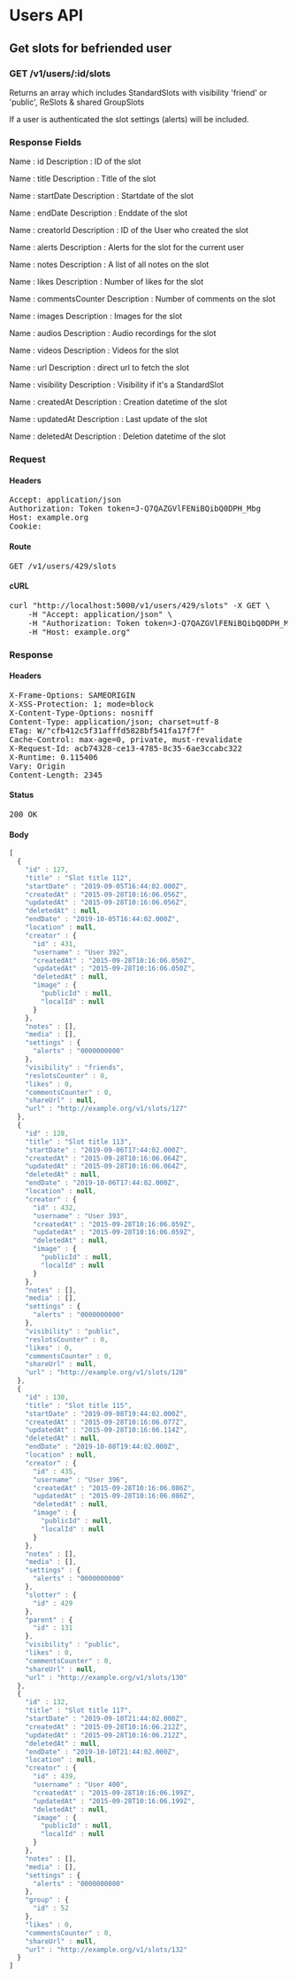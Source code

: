 # Users API

## Get slots for befriended user

### GET /v1/users/:id/slots

Returns an array which includes StandardSlots with visibility &#39;friend&#39; or &#39;public&#39;, ReSlots &amp; shared GroupSlots

If a user is authenticated the slot settings (alerts) will be included.

### Response Fields

Name : id
Description : ID of the slot

Name : title
Description : Title of the slot

Name : startDate
Description : Startdate of the slot

Name : endDate
Description : Enddate of the slot

Name : creatorId
Description : ID of the User who created the slot

Name : alerts
Description : Alerts for the slot for the current user

Name : notes
Description : A list of all notes on the slot

Name : likes
Description : Number of likes for the slot

Name : commentsCounter
Description : Number of comments on the slot

Name : images
Description : Images for the slot

Name : audios
Description : Audio recordings for the slot

Name : videos
Description : Videos for the slot

Name : url
Description : direct url to fetch the slot

Name : visibility
Description : Visibility if it&#39;s a StandardSlot

Name : createdAt
Description : Creation datetime of the slot

Name : updatedAt
Description : Last update of the slot

Name : deletedAt
Description : Deletion datetime of the slot

### Request

#### Headers

<pre>Accept: application/json
Authorization: Token token=J-Q7QAZGVlFENiBQibQ0DPH_Mbg
Host: example.org
Cookie: </pre>

#### Route

<pre>GET /v1/users/429/slots</pre>

#### cURL

<pre class="request">curl &quot;http://localhost:5000/v1/users/429/slots&quot; -X GET \
	-H &quot;Accept: application/json&quot; \
	-H &quot;Authorization: Token token=J-Q7QAZGVlFENiBQibQ0DPH_Mbg&quot; \
	-H &quot;Host: example.org&quot;</pre>

### Response

#### Headers

<pre>X-Frame-Options: SAMEORIGIN
X-XSS-Protection: 1; mode=block
X-Content-Type-Options: nosniff
Content-Type: application/json; charset=utf-8
ETag: W/&quot;cfb412c5f31afffd5828bf541fa17f7f&quot;
Cache-Control: max-age=0, private, must-revalidate
X-Request-Id: acb74328-ce13-4785-8c35-6ae3ccabc322
X-Runtime: 0.115406
Vary: Origin
Content-Length: 2345</pre>

#### Status

<pre>200 OK</pre>

#### Body

```javascript
[
  {
    "id" : 127,
    "title" : "Slot title 112",
    "startDate" : "2019-09-05T16:44:02.000Z",
    "createdAt" : "2015-09-28T10:16:06.056Z",
    "updatedAt" : "2015-09-28T10:16:06.056Z",
    "deletedAt" : null,
    "endDate" : "2019-10-05T16:44:02.000Z",
    "location" : null,
    "creator" : {
      "id" : 431,
      "username" : "User 392",
      "createdAt" : "2015-09-28T10:16:06.050Z",
      "updatedAt" : "2015-09-28T10:16:06.050Z",
      "deletedAt" : null,
      "image" : {
        "publicId" : null,
        "localId" : null
      }
    },
    "notes" : [],
    "media" : [],
    "settings" : {
      "alerts" : "0000000000"
    },
    "visibility" : "friends",
    "reslotsCounter" : 0,
    "likes" : 0,
    "commentsCounter" : 0,
    "shareUrl" : null,
    "url" : "http://example.org/v1/slots/127"
  },
  {
    "id" : 128,
    "title" : "Slot title 113",
    "startDate" : "2019-09-06T17:44:02.000Z",
    "createdAt" : "2015-09-28T10:16:06.064Z",
    "updatedAt" : "2015-09-28T10:16:06.064Z",
    "deletedAt" : null,
    "endDate" : "2019-10-06T17:44:02.000Z",
    "location" : null,
    "creator" : {
      "id" : 432,
      "username" : "User 393",
      "createdAt" : "2015-09-28T10:16:06.059Z",
      "updatedAt" : "2015-09-28T10:16:06.059Z",
      "deletedAt" : null,
      "image" : {
        "publicId" : null,
        "localId" : null
      }
    },
    "notes" : [],
    "media" : [],
    "settings" : {
      "alerts" : "0000000000"
    },
    "visibility" : "public",
    "reslotsCounter" : 0,
    "likes" : 0,
    "commentsCounter" : 0,
    "shareUrl" : null,
    "url" : "http://example.org/v1/slots/128"
  },
  {
    "id" : 130,
    "title" : "Slot title 115",
    "startDate" : "2019-09-08T19:44:02.000Z",
    "createdAt" : "2015-09-28T10:16:06.077Z",
    "updatedAt" : "2015-09-28T10:16:06.114Z",
    "deletedAt" : null,
    "endDate" : "2019-10-08T19:44:02.000Z",
    "location" : null,
    "creator" : {
      "id" : 435,
      "username" : "User 396",
      "createdAt" : "2015-09-28T10:16:06.086Z",
      "updatedAt" : "2015-09-28T10:16:06.086Z",
      "deletedAt" : null,
      "image" : {
        "publicId" : null,
        "localId" : null
      }
    },
    "notes" : [],
    "media" : [],
    "settings" : {
      "alerts" : "0000000000"
    },
    "slotter" : {
      "id" : 429
    },
    "parent" : {
      "id" : 131
    },
    "visibility" : "public",
    "likes" : 0,
    "commentsCounter" : 0,
    "shareUrl" : null,
    "url" : "http://example.org/v1/slots/130"
  },
  {
    "id" : 132,
    "title" : "Slot title 117",
    "startDate" : "2019-09-10T21:44:02.000Z",
    "createdAt" : "2015-09-28T10:16:06.212Z",
    "updatedAt" : "2015-09-28T10:16:06.212Z",
    "deletedAt" : null,
    "endDate" : "2019-10-10T21:44:02.000Z",
    "location" : null,
    "creator" : {
      "id" : 439,
      "username" : "User 400",
      "createdAt" : "2015-09-28T10:16:06.199Z",
      "updatedAt" : "2015-09-28T10:16:06.199Z",
      "deletedAt" : null,
      "image" : {
        "publicId" : null,
        "localId" : null
      }
    },
    "notes" : [],
    "media" : [],
    "settings" : {
      "alerts" : "0000000000"
    },
    "group" : {
      "id" : 52
    },
    "likes" : 0,
    "commentsCounter" : 0,
    "shareUrl" : null,
    "url" : "http://example.org/v1/slots/132"
  }
]
```

